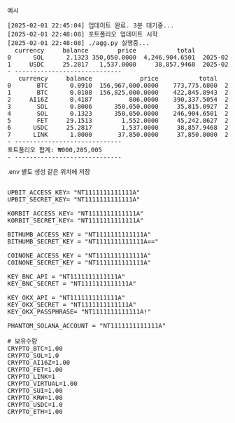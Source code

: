 예시
<pre>
[2025-02-01 22:45:04] 업데이트 완료. 3분 대기중...
[2025-02-01 22:48:08] 포트폴리오 업데이트 시작
[2025-02-01 22:48:08] ./agg.py 실행중...
  currency     balance        price           total                 date
0      SOL      2.1323 350,050.0000  4,246,904.6501  2025-02-01 22:48:15
1     USDC     25.2817   1,537.0000     38,857.9468  2025-02-01 22:48:15
- -----------------------------
   currency     balance             price           total                 date exchange
0       BTC      0.0910  156,967,000.0000    773,775.6800  2025-02-01 22:48:15   Korbit
1       BTC      0.0108  156,825,000.0000    422,845.8943  2025-02-01 22:48:15    Upbit
2     AI16Z      0.4187          806.0000    390,337.5054  2025-02-01 22:48:15  Phantom
3       SOL      0.8006      350,050.0000     35,815.0927  2025-02-01 22:48:15    Upbit
4       SOL      0.1323      350,050.0000    246,904.6501  2025-02-01 22:48:15  Phantom
5       FET     29.1513        1,552.0000     45,242.8627  2025-02-01 22:48:15  Bithumb
6      USDC     25.2817        1,537.0000     38,857.9468  2025-02-01 22:48:15  Phantom
7      LINK      1.0000       37,850.0000     37,850.0000  2025-02-01 22:48:15    Upbit
- -----------------------------
포트폴리오 합계: ₩000,205,005
- -----------------------------
</pre>

.env 별도 생성 같은 위치에 저장
<pre>

UPBIT_ACCESS_KEY= "NT1111111111111A"
UPBIT_SECRET_KEY= "NT1111111111111A"

KORBIT_ACCESS_KEY= "NT1111111111111A"
KORBIT_SECRET_KEY= "NT1111111111111A"

BITHUMB_ACCESS_KEY = "NT1111111111111A"
BITHUMB_SECRET_KEY = "NT1111111111111A=="

COINONE_ACCESS_KEY = "NT1111111111111A"
COINONE_SECRET_KEY = "NT1111111111111A"

KEY_BNC_API = "NT1111111111111A"
KEY_BNC_SECRET = "NT1111111111111A"

KEY_OKX_API = "NT1111111111111A"
KEY_OKX_SECRET = "NT1111111111111A"
KEY_OKX_PASSPHRASE= "NT1111111111111A!"

PHANTOM_SOLANA_ACCOUNT = "NT1111111111111A"

# 보유수량
CRYPTO_BTC=1.00
CRYPTO_SOL=1.0
CRYPTO_AI16Z=1.00
CRYPTO_FET=1.00
CRYPTO_LINK=1
CRYPTO_VIRTUAL=1.00
CRYPTO_SUI=1.00
CRYPTO_KRW=1.00
CRYPTO_USDC=1.0
CRYPTO_ETH=1.00



  
</pre>
